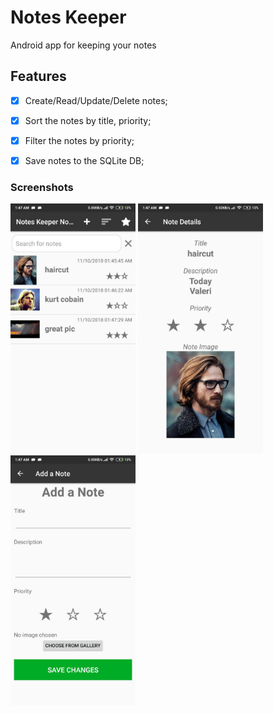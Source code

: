 # Notes Keeper

Android app for keeping your notes

## Features
* [x] Create/Read/Update/Delete notes;
* [x] Sort the notes by title, priority;
* [x] Filter the notes by priority;
* [x] Save notes to the SQLite DB;


### Screenshots

<img src="screenshots/1.png" height="400em" /> <img src="screenshots/2.png" height="400em" /> <img src="screenshots/3.png" height="400em" /> 
